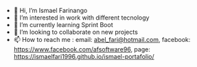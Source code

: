 - 👋 Hi, I’m Ismael Farinango
- 👀 I’m interested in  work with different tecnology
- 🌱 I’m currently learning Sprint Boot 
- 💞️ I’m looking to collaborate on new projects
- 📫 How to reach me : email: abel_fari@hotmail.com, facebook: https://www.facebook.com/afsoftware96, page: https://ismaelfari1996.github.io/ismael-portafolio/

<!---
ismaelfari1996/ismaelfari1996 is a ✨ special ✨ repository because its `README.md` (this file) appears on your GitHub profile.
You can click the Preview link to take a look at your changes.
--->
